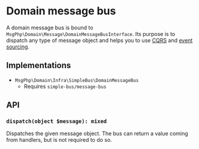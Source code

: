# Domain message bus

A domain message bus is bound to `MsgPhp\Domain\Message\DomainMessageBusInterface`. Its purpose is to dispatch any type
of message object and helps you to use [CQRS](cqrs.md) and [event sourcing](../event-sourcing/domain-event-handlers.md).

## Implementations

- `MsgPhp\Domain\Infra\SimpleBus\DomainMessageBus`
    - Requires `simple-bus/message-bus`

## API

### `dispatch(object $message): mixed`

Dispatches the given message object. The bus can return a value coming from handlers, but is not required to do so.

